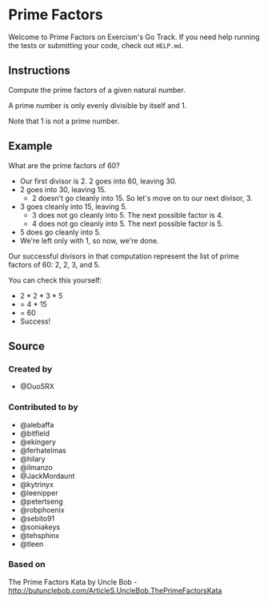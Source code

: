 # Prime Factors

Welcome to Prime Factors on Exercism's Go Track.
If you need help running the tests or submitting your code, check out `HELP.md`.

## Instructions

Compute the prime factors of a given natural number.

A prime number is only evenly divisible by itself and 1.

Note that 1 is not a prime number.

## Example

What are the prime factors of 60?

- Our first divisor is 2. 2 goes into 60, leaving 30.
- 2 goes into 30, leaving 15.
  - 2 doesn't go cleanly into 15. So let's move on to our next divisor, 3.
- 3 goes cleanly into 15, leaving 5.
  - 3 does not go cleanly into 5. The next possible factor is 4.
  - 4 does not go cleanly into 5. The next possible factor is 5.
- 5 does go cleanly into 5.
- We're left only with 1, so now, we're done.

Our successful divisors in that computation represent the list of prime
factors of 60: 2, 2, 3, and 5.

You can check this yourself:

- 2 \* 2 \* 3 * 5
- = 4 * 15
- = 60
- Success!

## Source

### Created by

- @DuoSRX

### Contributed to by

- @alebaffa
- @bitfield
- @ekingery
- @ferhatelmas
- @hilary
- @ilmanzo
- @JackMordaunt
- @kytrinyx
- @leenipper
- @petertseng
- @robphoenix
- @sebito91
- @soniakeys
- @tehsphinx
- @tleen

### Based on

The Prime Factors Kata by Uncle Bob - http://butunclebob.com/ArticleS.UncleBob.ThePrimeFactorsKata